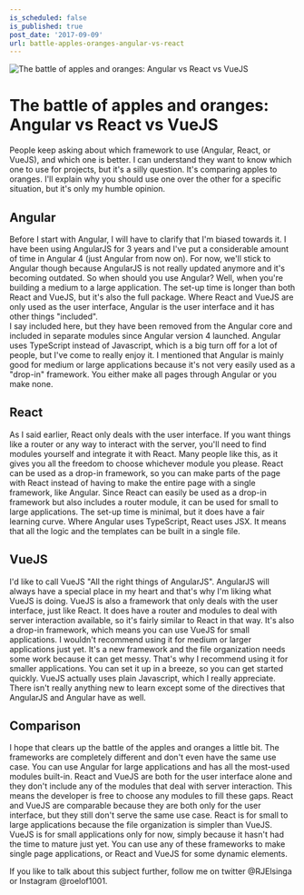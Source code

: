 ```yaml
---
is_scheduled: false
is_published: true
post_date: '2017-09-09'
url: battle-apples-oranges-angular-vs-react
---
```

![The battle of apples and oranges: Angular vs React vs VueJS](/images/articles/apples.jpg)

# The battle of apples and oranges: Angular vs React vs VueJS

People keep asking about which framework to use (Angular, React, or VueJS), 
and which one is better. I can understand they want to know which one to use for 
projects, but it's a silly question. It's comparing apples to oranges. 
I'll explain why you should use one over the other for a specific situation, 
but it's only my humble opinion.

## Angular
Before I start with Angular, I will have to clarify that I'm biased towards it. 
I have been using AngularJS for 3 years and I've put a considerable amount of 
time in Angular 4 (just Angular from now on). For now, we'll stick to Angular 
though because AngularJS is not really updated anymore and it's becoming outdated. 
So when should you use Angular? Well, when you're building a medium to a large 
application. The set-up time is longer than both React and VueJS, 
but it's also the full package. Where React and VueJS are only used as the user 
interface, Angular is the user interface and it has other things "included".  
I say included here, but they have been removed from the Angular core and included 
in separate modules since Angular version 4 launched. Angular uses TypeScript 
instead of Javascript, which is a big turn off for a lot of people, 
but I've come to really enjoy it. I mentioned that Angular is mainly good for 
medium or large applications because it's not very easily used as a "drop-in" 
framework. You either make all pages through Angular or you make none.

## React
As I said earlier, React only deals with the user interface. 
If you want things like a router or any way to interact with the server, 
you'll need to find modules yourself and integrate it with React. 
Many people like this, as it gives you all the freedom to choose whichever 
module you please. React can be used as a drop-in framework, 
so you can make parts of the page with React instead of having to make the 
entire page with a single framework, like Angular. 
Since React can easily be used as a drop-in framework but also includes a 
router module, it can be used for small to large applications. 
The set-up time is minimal, but it does have a fair learning curve. 
Where Angular uses TypeScript, React uses JSX. It means that all the 
logic and the templates can be built in a single file.

## VueJS
I'd like to call VueJS "All the right things of AngularJS". 
AngularJS will always have a special place in my heart and that's why 
I'm liking what VueJS is doing. VueJS is also a framework that only deals 
with the user interface, just like React. It does have a router and modules 
to deal with server interaction available, so it's fairly similar to 
React in that way. It's also a drop-in framework, which means you can 
use VueJS for small applications. I wouldn't recommend using it for medium 
or larger applications just yet. It's a new framework and the file 
organization needs some work because it can get messy. 
That's why I recommend using it for smaller applications. 
You can set it up in a breeze, so you can get started quickly. 
VueJS actually uses plain Javascript, which I really appreciate. 
There isn't really anything new to learn except some of the directives 
that AngularJS and Angular have as well.

## Comparison
I hope that clears up the battle of the apples and oranges a little bit. 
The frameworks are completely different and don't even have the same use case. 
You can use Angular for large applications and has all the most-used modules 
built-in. React and VueJS are both for the user interface alone and they 
don't include any of the modules that deal with server interaction. 
This means the developer is free to choose any modules to fill these gaps. 
React and VueJS are comparable because they are both only for the user interface, 
but they still don't serve the same use case. 
React is for small to large applications because the file organization is 
simpler than VueJS. VueJS is for small applications only for now, 
simply because it hasn't had the time to mature just yet. 
You can use any of these frameworks to make single page applications, 
or React and VueJS for some dynamic elements.

If you like to talk about this subject further, 
follow me on twitter @RJElsinga or Instagram @roelof1001.
